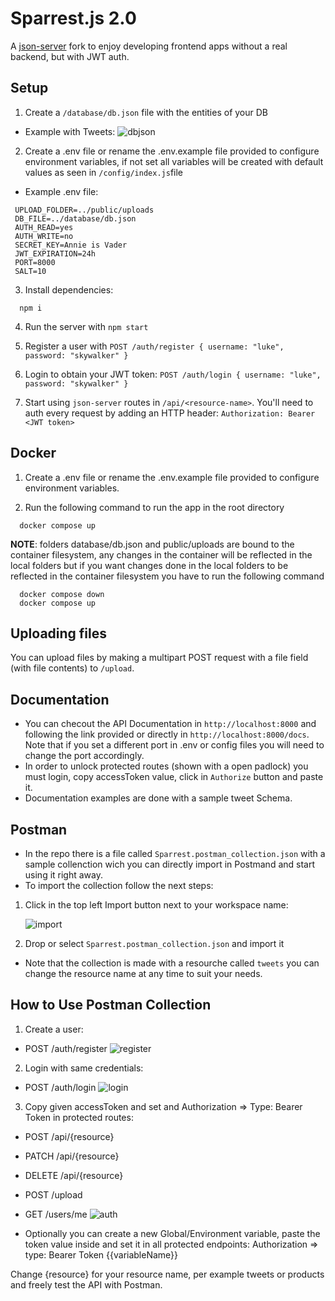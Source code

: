 # Sparrest.js 2.0

A [json-server](https://github.com/typicode/json-server) fork to enjoy developing frontend apps without a real backend, but with JWT auth.

## Setup

1. Create a `/database/db.json` file with the entities of your DB

- Example with Tweets:
  ![dbjson](https://github.com/JoseAlbDR/sparrest.js/assets/128265706/36b90cd7-666c-48ba-b5e7-7c2d003b4762)

2. Create a .env file or rename the .env.example file provided to configure environment variables, if not set all variables will be created with default values as seen in `/config/index.js`file

- Example .env file:

```text
 UPLOAD_FOLDER=../public/uploads
 DB_FILE=../database/db.json
 AUTH_READ=yes
 AUTH_WRITE=no
 SECRET_KEY=Annie is Vader
 JWT_EXPIRATION=24h
 PORT=8000
 SALT=10
```

3. Install dependencies:

```
  npm i
```

4. Run the server with `npm start`

5. Register a user with `POST /auth/register { username: "luke", password: "skywalker" }`

6. Login to obtain your JWT token: `POST /auth/login { username: "luke", password: "skywalker" }`

7. Start using `json-server` routes in `/api/<resource-name>`. You'll need to auth every request by adding an HTTP header: `Authorization: Bearer <JWT token>`

## Docker

1. Create a .env file or rename the .env.example file provided to configure environment variables.

2. Run the following command to run the app in the root directory

```
  docker compose up
```

**NOTE**: folders database/db.json and public/uploads are bound to the container filesystem, any changes in the container will be reflected in the local folders but
if you want changes done in the local folders to be reflected in the container filesystem you have to run the following command

```
  docker compose down
  docker compose up
```

## Uploading files

You can upload files by making a multipart POST request with a file field (with file contents) to `/upload`.

## Documentation

- You can checout the API Documentation in `http://localhost:8000` and following the link provided or directly in `http://localhost:8000/docs`. Note that if you set a different port in .env or config files you will need to change the port accordingly.
- In order to unlock protected routes (shown with a open padlock) you must login, copy accessToken value, click in `Authorize` button and paste it.
- Documentation examples are done with a sample tweet Schema.

## Postman

- In the repo there is a file called `Sparrest.postman_collection.json` with a sample collenction wich you can directly import in Postmand and start using it right away.
- To import the collection follow the next steps:

1. Click in the top left Import button next to your workspace name:

   ![import](https://github.com/JoseAlbDR/sparrest.js/assets/128265706/72eea39e-7b2b-49b2-9edd-1e55daad498c)

2. Drop or select `Sparrest.postman_collection.json` and import it

- Note that the collection is made with a resourche called `tweets` you can change the resource name at any time to suit your needs.

## How to Use Postman Collection

1. Create a user:

- POST /auth/register
  ![register](https://github.com/JoseAlbDR/sparrest.js/assets/128265706/e70a6074-7da6-45b2-821e-7ab42f4e5981)

2. Login with same credentials:

- POST /auth/login
  ![login](https://github.com/JoseAlbDR/sparrest.js/assets/128265706/02c13071-b2ae-480f-8f96-3982cc797c07)

3. Copy given accessToken and set and Authorization => Type: Bearer Token in protected routes:

- POST /api/{resource}
- PATCH /api/{resource}
- DELETE /api/{resource}
- POST /upload
- GET /users/me
  ![auth](https://github.com/JoseAlbDR/sparrest.js/assets/128265706/f376f2c5-a22f-4931-ace4-358698fe8626)

- Optionally you can create a new Global/Environment variable, paste the token value inside and set it in all protected endpoints: Authorization => type: Bearer Token {{variableName}}

Change {resource} for your resource name, per example tweets or products and freely test the API with Postman.
